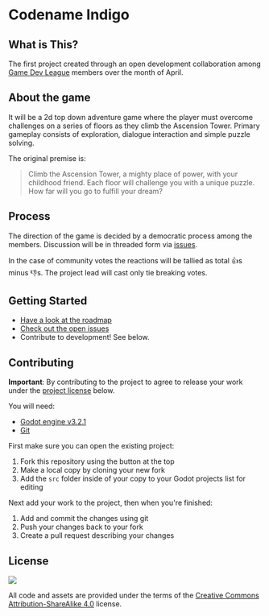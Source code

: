 # Codename Indigo

## What is This?
The first project created through an open development collaboration among [Game Dev League](https://discordapp.com/invite/gamedev) members over the month of April.

## About the game
It will be a 2d top down adventure game where the player must overcome challenges on a series of floors as they climb the Ascension Tower. Primary gameplay consists of exploration, dialogue interaction and simple puzzle solving.

The original premise is:
> Climb the Ascension Tower, a mighty place of power, with your childhood friend. Each floor will challenge you with a unique puzzle. How far will you go to fulfill your dream?

## Process

The direction of the game is decided by a democratic process among the members. Discussion will be in threaded form via [issues](https://github.com/GDL-Collaborators/indigo/issues).

In the case of community votes the reactions will be tallied as total :+1:s minus :-1:s. The project lead will cast only tie breaking votes.

## Getting Started
* [Have a look at the roadmap](https://github.com/GDL-Collaborators/indigo/projects/2)
* [Check out the open issues](https://github.com/GDL-Collaborators/indigo/issues)
* Contribute to development! See below.

## Contributing
**Important**: By contributing to the project to agree to release your work under the [project license](#License) below.

You will need:
* [Godot engine v3.2.1](https://godotengine.org/download)
* [Git](https://git-scm.com/)

First make sure you can open the existing project:
1. Fork this repository using the button at the top
2. Make a local copy by cloning your new fork
3. Add the `src` folder inside of your copy to your Godot projects list for editing

Next add your work to the project, then when you're finished:
1. Add and commit the changes using git
2. Push your changes back to your fork
3. Create a pull request describing your changes

## License
![](https://i.creativecommons.org/l/by-sa/4.0/88x31.png)

All code and assets are provided under the terms of the [Creative Commons Attribution-ShareAlike 4.0](http://creativecommons.org/licenses/by-sa/4.0/) license.

